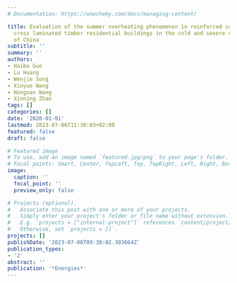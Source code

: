 ```yaml
---
# Documentation: https://wowchemy.com/docs/managing-content/

title: Evaluation of the summer overheating phenomenon in reinforced concrete and
  cross laminated timber residential buildings in the cold and severe cold regions
  of China
subtitle: ''
summary: ''
authors:
- Haibo Guo
- Lu Huang
- Wenjie Song
- Xinyue Wang
- Hongnan Wang
- Xinning Zhao
tags: []
categories: []
date: '2020-01-01'
lastmod: 2023-07-06T11:30:03+02:00
featured: false
draft: false

# Featured image
# To use, add an image named `featured.jpg/png` to your page's folder.
# Focal points: Smart, Center, TopLeft, Top, TopRight, Left, Right, BottomLeft, Bottom, BottomRight.
image:
  caption: ''
  focal_point: ''
  preview_only: false

# Projects (optional).
#   Associate this post with one or more of your projects.
#   Simply enter your project's folder or file name without extension.
#   E.g. `projects = ["internal-project"]` references `content/project/deep-learning/index.md`.
#   Otherwise, set `projects = []`.
projects: []
publishDate: '2023-07-06T09:30:02.303664Z'
publication_types:
- '2'
abstract: ''
publication: '*Energies*'
---
```

